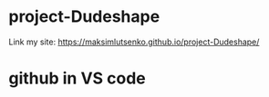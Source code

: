 # project-Dudeshape
Link my site: https://maksimlutsenko.github.io/project-Dudeshape/
# github in VS code
